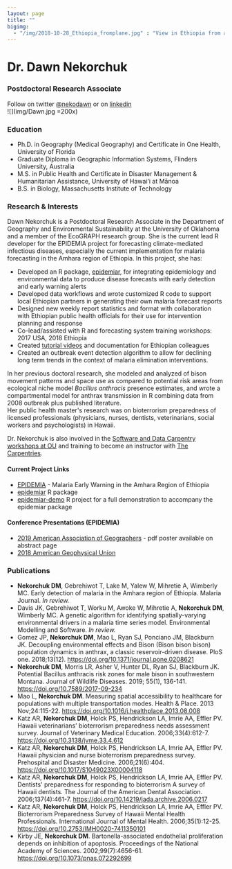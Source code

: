 ```yaml
---
layout: page
title: ""
bigimg: 
  - "/img/2018-10-28_Ethiopia_fromplane.jpg" : "View in Ethiopia from airplane"
---
```


# Dr. Dawn Nekorchuk
### Postdoctoral Research Associate
Follow on twitter [@nekodawn](https://twitter.com/nekodawn) or on [linkedin](https://www.linkedin.com/in/dawnnekorchuk/)  
![](img/Dawn.jpg =200x)


### Education
* Ph.D. in Geography (Medical Geography) and Certificate in One Health, University of Florida
* Graduate Diploma in Geographic Information Systems, Flinders University, Australia
* M.S. in Public Health and Certificate in Disaster Management & Humanitarian Assistance, University of Hawai‘i at Mānoa
* B.S. in Biology, Massachusetts Institute of Technology


### Research & Interests
Dawn Nekorchuk is a Postdoctoral Research Associate in the Department of Geography and Environmental Sustainability at the University of Oklahoma and a member of the EcoGRAPH research group. She is the current lead R developer for the EPIDEMIA project for forecasting climate-mediated infectious diseases, especially the current implementation for malaria forecasting in the Amhara region of Ethiopia. 
In this project, she has:

*	Developed an R package, [epidemiar](https://github.com/EcoGRAPH/epidemiar), for integrating epidemiology and environmental data to produce disease forecasts with early detection and early warning alerts
*	Developed data workflows and wrote customized R code to support local Ethiopian partners in generating their own malaria forecast reports
*	Designed new weekly report statistics and format with collaboration with Ethiopian public health officials for their use for intervention planning and response
*	Co-lead/assisted with R and forecasting system training workshops: 2017 USA, 2018 Ethiopia
*	Created [tutorial videos](https://www.youtube.com/channel/UC-NKR1cer4wkg8hHHP7K9Vw) and documentation for Ethiopian colleagues
*	Created an outbreak event detection algorithm to allow for declining long term trends in the context of malaria elimination interventions.

In her previous doctoral research, she modeled and analyzed of bison movement patterns and space use as compared to potential risk areas from ecological niche model _Bacillus anthracis_ presence estimates, and wrote a compartmental model for anthrax transmission in R combining data from 2008 outbreak plus published literature.  
Her public health master's research was on bioterrorism preparedness of licensed professionals (physicians, nurses, dentists, veterinarians, social workers and psychologists) in Hawaii. 

Dr. Nekorchuk is also involved in the [Software and Data Carpentry workshops at OU](https://libraries.ou.edu/content/software-and-data-carpentry) and training to become an instructor with [The Carpentries](https://carpentries.org/). 


#### Current Project Links
* [EPIDEMIA](https://ecograph.github.io/epidemia) - Malaria Early Warning in the Amhara Region of Ethiopia
* [epidemiar](https://github.com/EcoGRAPH/epidemiar) R package
* [epidemiar-demo](https://github.com/EcoGRAPH/epidemiar-demo) R project for a full demonstration to accompany the epidemiar package

#### Conference Presentations (EPIDEMIA)
* [2019 American Association of Geographers](https://aag.secure-abstracts.com/AAG%20Annual%20Meeting%202019/abstracts-gallery/22956) - pdf poster available on abstract page
* [2018 American Geophysical Union](https://agu.confex.com/agu/fm18/meetingapp.cgi/Paper/439935)

<!-- ### Curriculum Vitae - [Dawn Nekorchuk] -->

### Publications
*	**Nekorchuk DM**, Gebrehiwot T, Lake M, Yalew W, Mihretie A, Wimberly MC. Early detection of malaria in the Amhara region of Ethiopia. Malaria Journal. _In review._
* Davis JK, Gebrehiwot T, Worku M, Awoke W, Mihretie A, **Nekorchuk DM**, Wimberly MC. A genetic algorithm for identifying spatially-varying environmental drivers in a malaria time series model. Environmental Modelling and Software. _In review._
*	Gomez JP, **Nekorchuk DM**, Mao L, Ryan SJ, Ponciano JM, Blackburn JK. Decoupling environmental effects and Bison (Bison bison bison) population dynamics in anthrax, a classic reservoir-driven disease. PloS one. 2018;13(12). <https://doi.org/10.1371/journal.pone.0208621>
*	**Nekorchuk DM**, Morris LR, Asher V, Hunter DL, Ryan SJ, Blackburn JK. Potential Bacillus anthracis risk zones for male bison in southwestern Montana. Journal of Wildlife Diseases. 2019; 55(1), 136-141. <https://doi.org/10.7589/2017-09-234>
*	Mao L, **Nekorchuk DM**. Measuring spatial accessibility to healthcare for populations with multiple transportation modes. Health & Place. 2013 Nov;24:115-22. <https://doi.org/10.1016/j.healthplace.2013.08.008>
*	Katz AR, **Nekorchuk DM**, Holck PS, Hendrickson LA, Imrie AA, Effler PV. Hawaii veterinarians' bioterrorism preparedness needs assessment survey. Journal of Veterinary Medical Education. 2006;33(4):612-7. <https://doi.org/10.3138/jvme.33.4.612>
*	Katz AR, **Nekorchuk DM**, Holck PS, Hendrickson LA, Imrie AA, Effler PV. Hawaii physician and nurse bioterrorism preparedness survey. Prehospital and Disaster Medicine. 2006;21(6):404. <https://doi.org/10.1017/S1049023X00004118>
*	Katz AR, **Nekorchuk DM**, Holck PS, Hendrickson LA, Imrie AA, Effler PV. Dentists' preparedness for responding to bioterrorism A survey of Hawaii dentists. The Journal of the American Dental Association. 2006;137(4):461-7. <https://doi.org/10.14219/jada.archive.2006.0217>
*	Katz AR, **Nekorchuk DM**, Holck PS, Hendrickson LA, Imrie AA, Effler PV. Bioterrorism Preparedness Survey of Hawaii Mental Health Professionals. International Journal of Mental Health. 2006;35(1):12-25. <https://doi.org/10.2753/IMH0020-7411350101>
*	Kirby JE, **Nekorchuk DM**. Bartonella-associated endothelial proliferation depends on inhibition of apoptosis. Proceedings of the National Academy of Sciences. 2002;99(7):4656-61. <https://doi.org/10.1073/pnas.072292699>




